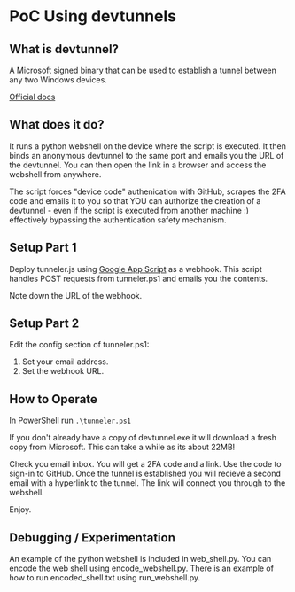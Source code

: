 # PoC Using devtunnels

## What is devtunnel?
A Microsoft signed binary that can be used to establish a tunnel between any two Windows devices.

[Official docs](https://learn.microsoft.com/en-us/azure/developer/dev-tunnels/overview)

## What does it do?
It runs a python webshell on the device where the script is executed. It then binds an anonymous devtunnel to the same port and emails you the URL of the devtunnel. You can then open the link in a browser and access the webshell from anywhere.

The script forces "device code" authenication with GitHub, scrapes the 2FA code and emails it to you so that YOU can authorize the creation of a devtunnel - even if the script is executed from another machine :) effectively bypassing the authentication safety mechanism.

## Setup Part 1
Deploy tunneler.js using [Google App Script](https://script.google.com/home) as a webhook. This script handles POST requests from tunneler.ps1 and emails you the contents.

Note down the URL of the webhook.

## Setup Part 2

Edit the config section of tunneler.ps1:

1. Set your email address.
2. Set the webhook URL.

## How to Operate
In PowerShell run `.\tunneler.ps1`

If you don't already have a copy of devtunnel.exe it will download a fresh copy from Microsoft. This can take a while as its about 22MB!

Check you email inbox. You will get a 2FA code and a link. Use the code to sign-in to GitHub.
Once the tunnel is established you will recieve a second email with a hyperlink to the tunnel.
The link will connect you through to the webshell.

Enjoy.

## Debugging / Experimentation
An example of the python webshell is included in web_shell.py.
You can encode the web shell using encode_webshell.py.
There is an example of how to run encoded_shell.txt using run_webshell.py.
